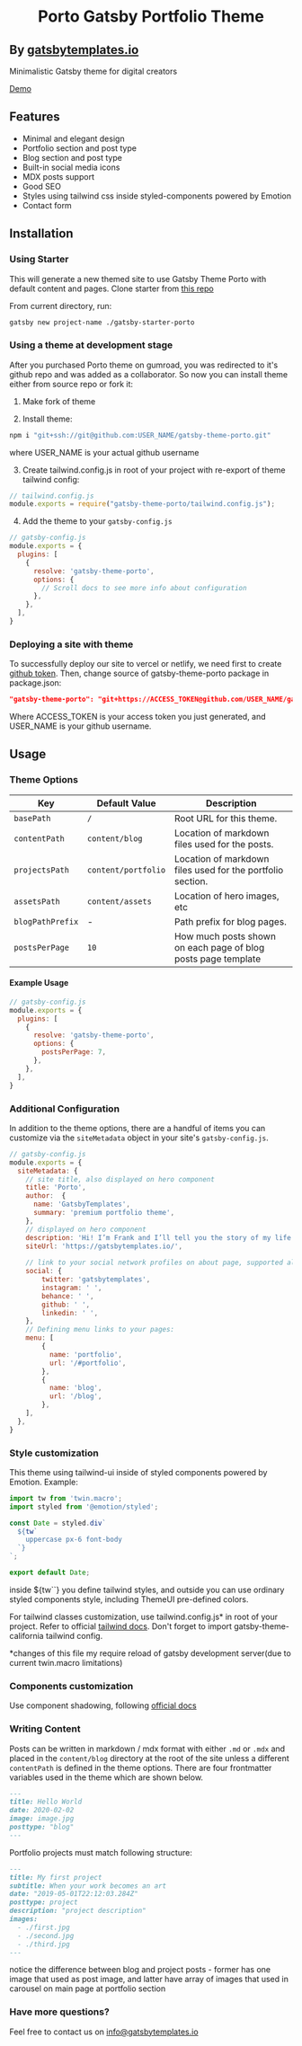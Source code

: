 <h1 align="center">
  Porto Gatsby Portfolio Theme
</h1>

<h2> By 
<a href="https://gatsbytemplates.io">
    gatsbytemplates.io
  </a>
  </h2>


Minimalistic Gatsby theme for digital creators

[Demo](https://porto.gatsbytemplates.io/)

## Features

- Minimal and elegant design
- Portfolio section and post type
- Blog section and post type
- Built-in social media icons
- MDX posts support
- Good SEO
- Styles using tailwind css inside styled-components powered by Emotion
- Contact form

## Installation


### Using Starter

This will generate a new themed site to use Gatsby Theme Porto with default content and pages.
Clone starter from [this repo](https://github.com/vse-volod/gatsby-starter-porto)

From current directory, run:

```sh
gatsby new project-name ./gatsby-starter-porto
```

### Using a theme at development stage

After you purchased Porto theme on gumroad, you was redirected to it's github repo and was added as a collaborator. So now you can install theme either from source repo or fork it:

1. Make fork of theme

2. Install theme:

```sh
npm i "git+ssh://git@github.com:USER_NAME/gatsby-theme-porto.git" 
```
where USER_NAME is your actual github username

3. Create tailwind.config.js in root of your project with re-export of theme tailwind config:

```javascript
// tailwind.config.js
module.exports = require("gatsby-theme-porto/tailwind.config.js");
```

4. Add the theme to your `gatsby-config.js`

```javascript
// gatsby-config.js
module.exports = {
  plugins: [
    {
      resolve: 'gatsby-theme-porto',
      options: {
        // Scroll docs to see more info about configuration
      },
    },
  ],
}
```

### Deploying a site with theme
To successfully deploy our site to vercel or netlify, we need first to create [github token](https://docs.github.com/en/github/authenticating-to-github/creating-a-personal-access-token).
Then, change source of gatsby-theme-porto package in package.json:
```json
"gatsby-theme-porto": "git+https://ACCESS_TOKEN@github.com/USER_NAME/gatsby-theme-porto.git"
```
Where ACCESS_TOKEN is your access token you just generated, and USER_NAME is your github username.

## Usage

### Theme Options

| Key                 | Default Value | Description                                                                                                 |
| ------------------- | ------------- | ----------------------------------------------------------------------------------------------------------- |
| `basePath`          | `/`           | Root URL for this theme.                                                                                     |
| `contentPath`       | `content/blog`     | Location of markdown files used for the posts.      
| `projectsPath`       | `content/portfolio`     | Location of markdown files used for the portfolio section.                                                            |  |
| `assetsPath`       | `content/assets`     | Location of hero images, etc                                                              |  |
| `blogPathPrefix`       | -     | Path prefix for blog pages.                             |  
| `postsPerPage`      | `10`           | How much posts shown on each page of blog posts page template

#### Example Usage

```javascript
// gatsby-config.js
module.exports = {
  plugins: [
    {
      resolve: 'gatsby-theme-porto',
      options: {
        postsPerPage: 7,
      },
    },
  ],
}
```

### Additional Configuration

In addition to the theme options, there are a handful of items you can customize via the `siteMetadata` object in your site's `gatsby-config.js`.

```javascript
// gatsby-config.js
module.exports = {
  siteMetadata: {
    // site title, also displayed on hero component
    title: 'Porto',
    author:  {
      name: 'GatsbyTemplates',
      summary: 'premium portfolio theme',
    },
    // displayed on hero component 
    description: 'Hi! I’m Frank and I’ll tell you the story of my life',
    siteUrl: 'https://gatsbytemplates.io/',
  
    // link to your social network profiles on about page, supported all below:
    social: {
        twitter: 'gatsbytemplates',
        instagram: ' ',
        behance: ' ',
        github: ' ',
        linkedin: ' ',
    },
    // Defining menu links to your pages:
    menu: [
        {
          name: 'portfolio',
          url: '/#portfolio',
        },
        {
          name: 'blog',
          url: '/blog',
        },
    ],
  },
}

```
### Style customization

This theme using tailwind-ui inside of styled components powered by Emotion. Example:

```javascript
import tw from 'twin.macro';
import styled from '@emotion/styled';

const Date = styled.div`
  ${tw`
    uppercase px-6 font-body
  `}
`;

export default Date;
```

inside ${tw``} you define tailwind styles, and outside you can use ordinary styled components style, including ThemeUI pre-defined colors.

For tailwind classes customization, use tailwind.config.js* in root of your project. Refer to official [tailwind docs](https://tailwindcss.com/docs/configuration/). Don't forget to import gatsby-theme-california tailwind config. 

*changes of this file my require reload of gatsby development server(due to current twin.macro limitations)

### Components customization

Use component shadowing, following [official docs](https://www.gatsbyjs.org/docs/themes/shadowing/)

### Writing Content

Posts can be written in markdown / mdx format with either `.md` or `.mdx` and placed in the `content/blog` directory at the root of the site unless a different `contentPath` is defined in the theme options. There are four frontmatter variables used in the theme which are shown below.

```markdown
---
title: Hello World
date: 2020-02-02
image: image.jpg
posttype: "blog"
---
```
Portfolio projects must match following structure:
```markdown
---
title: My first project
subtitle: When your work becomes an art
date: "2019-05-01T22:12:03.284Z"
posttype: project
description: "project description"
images: 
  - ./first.jpg
  - ./second.jpg
  - ./third.jpg
---
```
notice the difference between blog and project posts - former has one image that used as post image, and latter have array of images that used in carousel on main page at portfolio section

### Have more questions?

Feel free to contact us on info@gatsbytemplates.io
